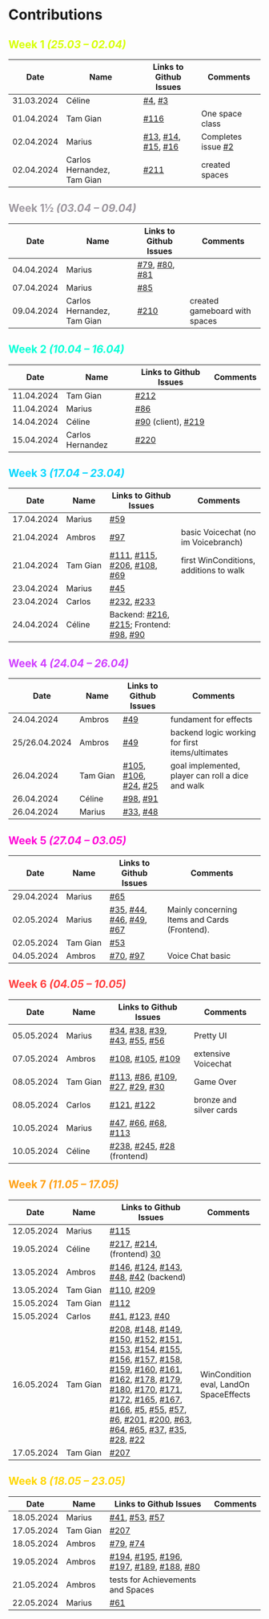 # Contributions

## <font style="color: #d7ff00">Week 1 *(25.03 – 02.04)*</font>

| Date | Name | Links to Github Issues | Comments |
|---|---|---|---|
| 31.03.2024 | Céline | [#4](https://github.com/Sopra-FS24-group-30/sopra-fs24-group-30-client/issues/4), [#3](https://github.com/Sopra-FS24-group-30/sopra-fs24-group-30-client/issues/3) | |
| 01.04.2024 | Tam Gian | [#116](https://github.com/Sopra-FS24-group-30/sopra-fs24-group-30-server/issues/116) | One space class |
| 02.04.2024 | Marius | [#13](https://github.com/Sopra-FS24-group-30/sopra-fs24-group-30-client/issues/13), [#14](https://github.com/Sopra-FS24-group-30/sopra-fs24-group-30-client/issues/14), [#15](https://github.com/Sopra-FS24-group-30/sopra-fs24-group-30-client/issues/15), [#16](https://github.com/Sopra-FS24-group-30/sopra-fs24-group-30-client/issues/16) | Completes issue [#2](https://github.com/Sopra-FS24-group-30/sopra-fs24-group-30-client/issues/2) |
| 02.04.2024 | Carlos Hernandez, Tam Gian | [#211](https://github.com/Sopra-FS24-group-30/sopra-fs24-group-30-server/issues/211) | created spaces |

## <font style="color: #9d979f">Week 1½ *(03.04 – 09.04)*</font>

| Date | Name | Links to Github Issues | Comments |
|---|---|---|---|
| 04.04.2024 | Marius | [#79](https://github.com/Sopra-FS24-group-30/sopra-fs24-group-30-client/issues/79), [#80](https://github.com/Sopra-FS24-group-30/sopra-fs24-group-30-client/issues/80), [#81](https://github.com/Sopra-FS24-group-30/sopra-fs24-group-30-client/issues/81) | |
| 07.04.2024 | Marius | [#85](https://github.com/Sopra-FS24-group-30/sopra-fs24-group-30-client/issues/85) | |
| 09.04.2024 | Carlos Hernandez, Tam Gian | [#210](https://github.com/Sopra-FS24-group-30/sopra-fs24-group-30-server/issues/210) | created gameboard with spaces |

## <font style="color: #00ffd7">Week 2 *(10.04 – 16.04)*</font>

| Date | Name | Links to Github Issues | Comments |
|---|---|---|---|
| 11.04.2024 | Tam Gian | [#212](https://github.com/Sopra-FS24-group-30/sopra-fs24-group-30-server/issues/212) 
| 11.04.2024 | Marius | [#86](https://github.com/Sopra-FS24-group-30/sopra-fs24-group-30-client/issues/86) | |
| 14.04.2024 | Céline | [#90](https://github.com/Sopra-FS24-group-30/sopra-fs24-group-30-client/issues/90) (client), [#219](https://github.com/Sopra-FS24-group-30/sopra-fs24-group-30-server/pull/219) | |
| 15.04.2024 | Carlos Hernandez | [#220](https://github.com/Sopra-FS24-group-30/sopra-fs24-group-30-server/issues/220) | |

## <font style="color: #00d7ff">Week 3 *(17.04 – 23.04)*</font>

| Date | Name | Links to Github Issues | Comments |
|---|---|---|---|
| 17.04.2024 | Marius | [#59](https://github.com/Sopra-FS24-group-30/sopra-fs24-group-30-client/issues/59) | | 
| 21.04.2024 | Ambros | [#97](https://github.com/Sopra-FS24-group-30/sopra-fs24-group-30-client/issues/97) | basic Voicechat (no im Voicebranch) |
| 21.04.2024 | Tam Gian | [#111](https://github.com/Sopra-FS24-group-30/sopra-fs24-group-30-server/issues/111), [#115](https://github.com/Sopra-FS24-group-30/sopra-fs24-group-30-server/issues/115), [#206](https://github.com/Sopra-FS24-group-30/sopra-fs24-group-30-server/issues/206), [#108](https://github.com/Sopra-FS24-group-30/sopra-fs24-group-30-server/issues/108), [#69](https://github.com/Sopra-FS24-group-30/sopra-fs24-group-30-server/issues/69) | first WinConditions, additions to walk |
| 23.04.2024 | Marius | [#45](https://github.com/Sopra-FS24-group-30/sopra-fs24-group-30-client/issues/45) | |
| 23.04.2024 | Carlos | [#232](https://github.com/Sopra-FS24-group-30/sopra-fs24-group-30-server/issues/232), [#233](https://github.com/Sopra-FS24-group-30/sopra-fs24-group-30-server/issues/233) 
| 24.04.2024 | Céline | Backend: [#216](https://github.com/Sopra-FS24-group-30/sopra-fs24-group-30-server/issues/216), [#215](https://github.com/Sopra-FS24-group-30/sopra-fs24-group-30-server/issues/215); Frontend: [#98](https://github.com/Sopra-FS24-group-30/sopra-fs24-group-30-client/issues/98), [#90](https://github.com/Sopra-FS24-group-30/sopra-fs24-group-30-client/issues/90) | |

## <font style="color: #d03fff">Week 4 *(24.04 – 26.04)*</font>

| Date | Name | Links to Github Issues | Comments |
|---|---|---|---|
| 24.04.2024 | Ambros | [#49](https://github.com/Sopra-FS24-group-30/sopra-fs24-group-30-server/issues/49) | fundament for effects |
| 25/26.04.2024 | Ambros | [#49](https://github.com/Sopra-FS24-group-30/sopra-fs24-group-30-server/issues/49) | backend logic working for first items/ultimates |
| 26.04.2024 | Tam Gian | [#105](https://github.com/Sopra-FS24-group-30/sopra-fs24-group-30-server/issues/105), [#106](https://github.com/Sopra-FS24-group-30/sopra-fs24-group-30-server/issues/106), [#24](https://github.com/Sopra-FS24-group-30/sopra-fs24-group-30-server/issues/24), [#25](https://github.com/Sopra-FS24-group-30/sopra-fs24-group-30-server/issues/25) | goal implemented, player can roll a dice and walk |
| 26.04.2024 | Céline | [#98](https://github.com/Sopra-FS24-group-30/sopra-fs24-group-30-client/issues/98), [#91](https://github.com/Sopra-FS24-group-30/sopra-fs24-group-30-client/issues/91) | |
| 26.04.2024 | Marius | [#33](https://github.com/Sopra-FS24-group-30/sopra-fs24-group-30-client/issues/33), [#48](https://github.com/Sopra-FS24-group-30/sopra-fs24-group-30-client/issues/48) | |

## <font style="color: #ff00d7">Week 5 *(27.04 – 03.05)*</font>

| Date | Name | Links to Github Issues | Comments |
|---|---|---|---|
| 29.04.2024 | Marius | [#65](https://github.com/Sopra-FS24-group-30/sopra-fs24-group-30-client/issues/65) | |
| 02.05.2024 | Marius | [#35](https://github.com/Sopra-FS24-group-30/sopra-fs24-group-30-client/issues/35), [#44](https://github.com/Sopra-FS24-group-30/sopra-fs24-group-30-client/issues/44), [#46](https://github.com/Sopra-FS24-group-30/sopra-fs24-group-30-client/issues/46), [#49](https://github.com/Sopra-FS24-group-30/sopra-fs24-group-30-client/issues/49), [#67](https://github.com/Sopra-FS24-group-30/sopra-fs24-group-30-client/issues/67) | Mainly concerning Items and Cards (Frontend). |
| 02.05.2024 | Tam Gian | [#53](https://github.com/Sopra-FS24-group-30/sopra-fs24-group-30-server/issues/53) | |
| 04.05.2024 | Ambros | [#70](https://github.com/Sopra-FS24-group-30/sopra-fs24-group-30-server/issues/70), [#97](https://github.com/Sopra-FS24-group-30/sopra-fs24-group-30-client/issues/97) | Voice Chat basic |

## <font style="color: #ff3f3f">Week 6 *(04.05 – 10.05)*</font>

| Date | Name | Links to Github Issues | Comments |
|---|---|---|---|
| 05.05.2024 | Marius | [#34](https://github.com/Sopra-FS24-group-30/sopra-fs24-group-30-client/issues/34), [#38](https://github.com/Sopra-FS24-group-30/sopra-fs24-group-30-client/issues/38), [#39](https://github.com/Sopra-FS24-group-30/sopra-fs24-group-30-client/issues/39), [#43](https://github.com/Sopra-FS24-group-30/sopra-fs24-group-30-client/issues/43), [#55](https://github.com/Sopra-FS24-group-30/sopra-fs24-group-30-client/issues/55), [#56](https://github.com/Sopra-FS24-group-30/sopra-fs24-group-30-client/issues/56) | Pretty UI |
| 07.05.2024 | Ambros | [#108](https://github.com/Sopra-FS24-group-30/sopra-fs24-group-30-client/issues/108), [#105](https://github.com/Sopra-FS24-group-30/sopra-fs24-group-30-client/issues/105), [#109](https://github.com/Sopra-FS24-group-30/sopra-fs24-group-30-client/issues/109) | extensive Voicechat |
| 08.05.2024 | Tam Gian | [#113](https://github.com/Sopra-FS24-group-30/sopra-fs24-group-30-server/issues/113), [#86](https://github.com/Sopra-FS24-group-30/sopra-fs24-group-30-server/issues/86), [#109](https://github.com/Sopra-FS24-group-30/sopra-fs24-group-30-server/issues/109), [#27](https://github.com/Sopra-FS24-group-30/sopra-fs24-group-30-server/issues/27), [#29](https://github.com/Sopra-FS24-group-30/sopra-fs24-group-30-server/issues/29), [#30](https://github.com/Sopra-FS24-group-30/sopra-fs24-group-30-server/issues/30) | Game Over |
| 08.05.2024 | Carlos | [#121](https://github.com/Sopra-FS24-group-30/sopra-fs24-group-30-client/issues/121), [#122](https://github.com/Sopra-FS24-group-30/sopra-fs24-group-30-client/issues/122) | bronze and silver cards |
| 10.05.2024 | Marius | [#47](https://github.com/Sopra-FS24-group-30/sopra-fs24-group-30-client/issues/47), [#66](https://github.com/Sopra-FS24-group-30/sopra-fs24-group-30-client/issues/66), [#68](https://github.com/Sopra-FS24-group-30/sopra-fs24-group-30-client/issues/68), [#113](https://github.com/Sopra-FS24-group-30/sopra-fs24-group-30-client/issues/113) | |
| 10.05.2024 | Céline | [#238](https://github.com/Sopra-FS24-group-30/sopra-fs24-group-30-server/issues/238), [#245](https://github.com/Sopra-FS24-group-30/sopra-fs24-group-30-server/issues/245), [#28](https://github.com/Sopra-FS24-group-30/sopra-fs24-group-30-client/issues/28) (frontend) | |


## <font style="color: #ff9f10">Week 7 *(11.05 – 17.05)*</font>

| Date | Name | Links to Github Issues | Comments |
|---|---|---|---|
| 12.05.2024 | Marius | [#115](https://github.com/Sopra-FS24-group-30/sopra-fs24-group-30-client/issues/115) | |
| 19.05.2024 | Céline | [#217](https://github.com/Sopra-FS24-group-30/sopra-fs24-group-30-server/issues/217), [#214](https://github.com/Sopra-FS24-group-30/sopra-fs24-group-30-server/issues/214), (frontend) [30](https://github.com/Sopra-FS24-group-30/sopra-fs24-group-30-client/issues/30) | |
| 13.05.2024 | Ambros | [#146](https://github.com/Sopra-FS24-group-30/sopra-fs24-group-30-server/issues/146), [#124](https://github.com/Sopra-FS24-group-30/sopra-fs24-group-30-server/issues/124), [#143](https://github.com/Sopra-FS24-group-30/sopra-fs24-group-30-server/issues/143), [#48](https://github.com/Sopra-FS24-group-30/sopra-fs24-group-30-server/issues/48), [#42](https://github.com/Sopra-FS24-group-30/sopra-fs24-group-30-server/issues/42) (backend) | |
| 13.05.2024 | Tam Gian | [#110](https://github.com/Sopra-FS24-group-30/sopra-fs24-group-30-server/issues/110), [#209](https://github.com/Sopra-FS24-group-30/sopra-fs24-group-30-server/issues/209) | |
| 15.05.2024 | Tam Gian | [#112](https://github.com/Sopra-FS24-group-30/sopra-fs24-group-30-server/issues/112) | |
| 15.05.2024 | Carlos | [#41](https://github.com/Sopra-FS24-group-30/sopra-fs24-group-30-server/issues/146), [#123](https://github.com/Sopra-FS24-group-30/sopra-fs24-group-30-server/issues/123), [#40](https://github.com/Sopra-FS24-group-30/sopra-fs24-group-30-server/issues/40) | |
| 16.05.2024 | Tam Gian | [#208](https://github.com/Sopra-FS24-group-30/sopra-fs24-group-30-server/issues/208), [#148](https://github.com/Sopra-FS24-group-30/sopra-fs24-group-30-server/issues/148), [#149](https://github.com/Sopra-FS24-group-30/sopra-fs24-group-30-server/issues/149), [#150](https://github.com/Sopra-FS24-group-30/sopra-fs24-group-30-server/issues/150), [#152](https://github.com/Sopra-FS24-group-30/sopra-fs24-group-30-server/issues/152), [#151](https://github.com/Sopra-FS24-group-30/sopra-fs24-group-30-server/issues/151), [#153](https://github.com/Sopra-FS24-group-30/sopra-fs24-group-30-server/issues/153), [#154](https://github.com/Sopra-FS24-group-30/sopra-fs24-group-30-server/issues/154), [#155](https://github.com/Sopra-FS24-group-30/sopra-fs24-group-30-server/issues/155), [#156](https://github.com/Sopra-FS24-group-30/sopra-fs24-group-30-server/issues/156), [#157](https://github.com/Sopra-FS24-group-30/sopra-fs24-group-30-server/issues/157), [#158](https://github.com/Sopra-FS24-group-30/sopra-fs24-group-30-server/issues/158), [#159](https://github.com/Sopra-FS24-group-30/sopra-fs24-group-30-server/issues/159), [#160](https://github.com/Sopra-FS24-group-30/sopra-fs24-group-30-server/issues/160), [#161](https://github.com/Sopra-FS24-group-30/sopra-fs24-group-30-server/issues/161), [#162](https://github.com/Sopra-FS24-group-30/sopra-fs24-group-30-server/issues/162), [#178](https://github.com/Sopra-FS24-group-30/sopra-fs24-group-30-server/issues/178), [#179](https://github.com/Sopra-FS24-group-30/sopra-fs24-group-30-server/issues/179), [#180](https://github.com/Sopra-FS24-group-30/sopra-fs24-group-30-server/issues/180), [#170](https://github.com/Sopra-FS24-group-30/sopra-fs24-group-30-server/issues/170), [#171](https://github.com/Sopra-FS24-group-30/sopra-fs24-group-30-server/issues/171), [#172](https://github.com/Sopra-FS24-group-30/sopra-fs24-group-30-server/issues/172), [#165](https://github.com/Sopra-FS24-group-30/sopra-fs24-group-30-server/issues/165), [#167](https://github.com/Sopra-FS24-group-30/sopra-fs24-group-30-server/issues/167), [#166](https://github.com/Sopra-FS24-group-30/sopra-fs24-group-30-server/issues/166), [#5](https://github.com/Sopra-FS24-group-30/sopra-fs24-group-30-server/issues/5), [#55](https://github.com/Sopra-FS24-group-30/sopra-fs24-group-30-server/issues/55), [#57](https://github.com/Sopra-FS24-group-30/sopra-fs24-group-30-server/issues/57), [#6](https://github.com/Sopra-FS24-group-30/sopra-fs24-group-30-server/issues/6), [#201](https://github.com/Sopra-FS24-group-30/sopra-fs24-group-30-server/issues/201), [#200](https://github.com/Sopra-FS24-group-30/sopra-fs24-group-30-server/issues/200), [#63](https://github.com/Sopra-FS24-group-30/sopra-fs24-group-30-server/issues/63), [#64](https://github.com/Sopra-FS24-group-30/sopra-fs24-group-30-server/issues/64), [#65](https://github.com/Sopra-FS24-group-30/sopra-fs24-group-30-server/issues/65), [#37](https://github.com/Sopra-FS24-group-30/sopra-fs24-group-30-server/issues/37), [#35](https://github.com/Sopra-FS24-group-30/sopra-fs24-group-30-server/issues/35), [#28](https://github.com/Sopra-FS24-group-30/sopra-fs24-group-30-server/issues/28), [#22](https://github.com/Sopra-FS24-group-30/sopra-fs24-group-30-server/issues/22) | WinCondition eval, LandOn SpaceEffects |
| 17.05.2024 | Tam Gian | [#207](https://github.com/Sopra-FS24-group-30/sopra-fs24-group-30-server/issues/207) | |

## <font style="color: #ffd700">Week 8 *(18.05 – 23.05)*</font>

| Date | Name | Links to Github Issues | Comments |
|---|---|---|---|
| 18.05.2024 | Marius | [#41](https://github.com/Sopra-FS24-group-30/sopra-fs24-group-30-client/issues/41), [#53](https://github.com/Sopra-FS24-group-30/sopra-fs24-group-30-client/issues/53), [#57](https://github.com/Sopra-FS24-group-30/sopra-fs24-group-30-client/issues/57) | |
| 17.05.2024 | Tam Gian | [#207](https://github.com/Sopra-FS24-group-30/sopra-fs24-group-30-server/issues/207) | |
| 18.05.2024 | Ambros | [#79](https://github.com/Sopra-FS24-group-30/sopra-fs24-group-30-server/issues/79), [#74](https://github.com/Sopra-FS24-group-30/sopra-fs24-group-30-server/issues/74) | |
| 19.05.2024 | Ambros | [#194](https://github.com/Sopra-FS24-group-30/sopra-fs24-group-30-server/issues/194), [#195](https://github.com/Sopra-FS24-group-30/sopra-fs24-group-30-server/issues/195), [#196](https://github.com/Sopra-FS24-group-30/sopra-fs24-group-30-server/issues/196), [#197](https://github.com/Sopra-FS24-group-30/sopra-fs24-group-30-server/issues/197), [#189](https://github.com/Sopra-FS24-group-30/sopra-fs24-group-30-server/issues/189), [#188](https://github.com/Sopra-FS24-group-30/sopra-fs24-group-30-server/issues/188), [#80](https://github.com/Sopra-FS24-group-30/sopra-fs24-group-30-server/issues/80) | |
| 21.05.2024 | Ambros | tests for Achievements and Spaces | |
| 22.05.2024 | Marius | [#61](https://github.com/Sopra-FS24-group-30/sopra-fs24-group-30-client/issues/61) | |

